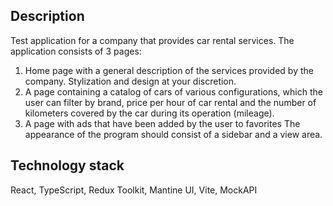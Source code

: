 ## Description

Test application for a company that provides car rental services. The application consists of 3 pages:

1. Home page with a general description of the services provided by the company. Stylization and design at your discretion.
2. A page containing a catalog of cars of various configurations, which the user can filter by brand, price per hour of car rental and the number of kilometers covered by the car during its operation (mileage).
3. A page with ads that have been added by the user to favorites The appearance of the program should consist of a sidebar and a view area.

## Technology stack

React, TypeScript, Redux Toolkit, Mantine UI, Vite, MockAPI

